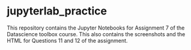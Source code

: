 # jupyterlab_practice

This repository contains the Jupyter Notebooks for Assignment 7 of the Datascience toolbox course. This also contains the screenshots and the HTML for Questions 11 and 12 of the assignment. 
